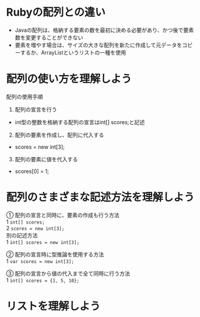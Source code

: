 # Rubyの配列との違い
- Javaの配列は、格納する要素の数を最初に決める必要があり、かつ後で要素数を変更することができない
- 要素を増やす場合は、サイズの大きな配列を新たに作成して元データをコピーするか、ArrayListというリストの一種を使用

# 配列の使い方を理解しよう
配列の使用手順  
1. 配列の宣言を行う  
  - int型の整数を格納する配列の宣言はint[] scores;と記述
2. 配列の要素を作成し、配列に代入する
  - scores = new int[3];
3. 配列の要素に値を代入する
  - scores[0] = 1;
 
# 配列のさまざまな記述方法を理解しよう
① 配列の宣言と同時に、要素の作成も行う方法  
1 `int[] scores;`  
2 `scores = new int[3];`  
別の記述方法  
1 `int[] scores = new int[3];`  

② 配列の宣言時に型推論を使用する方法  
1 `var scores = new int[3];`  

③ 配列の宣言から値の代入まで全て同時に行う方法  
1 `int[] scores = {1, 5, 10};`  

# リストを理解しよう
